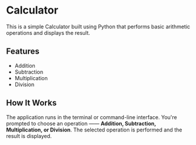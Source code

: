 # Calculator
This is a simple Calculator built using Python that performs basic arithmetic operations and displays the result.

## Features
- Addition
- Subtraction
- Multiplication
- Division
  
## How It Works
The application runs in the terminal or command-line interface.  You're prompted to choose an operation —— **Addition, Subtraction, Multiplication, or Division**. The selected operation is performed and the result is displayed.

